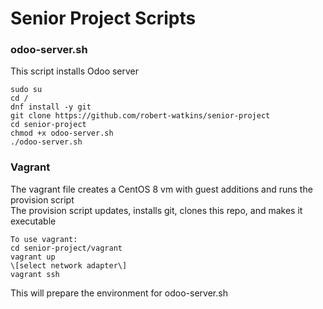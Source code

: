 # Senior Project Scripts  
### odoo-server.sh 
This script installs Odoo server    
  
    sudo su  
    cd /  
    dnf install -y git  
    git clone https://github.com/robert-watkins/senior-project  
    cd senior-project  
    chmod +x odoo-server.sh  
    ./odoo-server.sh  
  
### Vagrant
The vagrant file creates a CentOS 8 vm with guest additions and runs the provision script  
The provision script updates, installs git, clones this repo, and makes it executable  
  
    To use vagrant:  
    cd senior-project/vagrant  
    vagrant up  
    \[select network adapter\]  
    vagrant ssh  
  
This will prepare the environment for odoo-server.sh  
